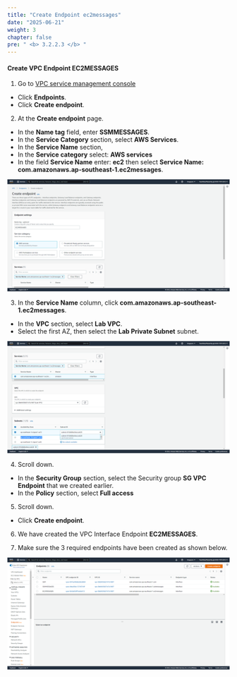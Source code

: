 ```yaml
---
title: "Create Endpoint ec2messages"
date: "2025-06-21"
weight: 3
chapter: false
pre: " <b> 3.2.2.3 </b> "
---
```


#### Create VPC Endpoint EC2MESSAGES

1. Go to [VPC service management console](https://console.aws.amazon.com/vpc/home)

- Click **Endpoints**.
- Click **Create endpoint**.

2. At the **Create endpoint** page.

- In the **Name tag** field, enter **SSMMESSAGES**.
- In the **Service Category** section, select **AWS Services**.
- In the **Service Name** section,
- In the **Service category** select: **AWS services**
- In the field **Service Name** enter: **ec2** then select **Service Name: com.amazonaws.ap-southeast-1.ec2messages**.

![Connect](/images/3.connect/015-connect.png)

3. In the **Service Name** column, click **com.amazonaws.ap-southeast-1.ec2messages**.

- In the **VPC** section, select **Lab VPC**.
- Select the first AZ, then select the **Lab Private Subnet** subnet.

![Connect](/images/3.connect/016-connect.png)

4. Scroll down.

- In the **Security Group** section, select the Security group **SG VPC Endpoint** that we created earlier.
- In the **Policy** section, select **Full access**

5. Scroll down.

- Click **Create endpoint**.

6. We have created the VPC Interface Endpoint **EC2MESSAGES**.

7. Make sure the 3 required endpoints have been created as shown below.

![Connect](/images/3.connect/018-connect.png)
